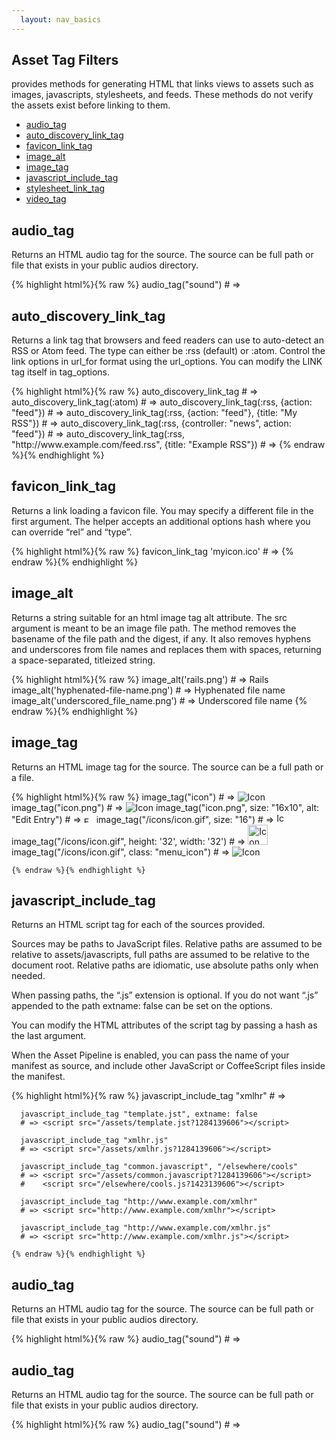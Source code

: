 ```yaml
---
  layout: nav_basics
---
```


<h2 class="section-title">Asset Tag Filters</h2>
provides methods for generating HTML that links views to assets such as images, javascripts, stylesheets, and feeds. These methods do not verify the assets exist before linking to them.

<div class="panel">
  <div class="panel-body">
    <ul>
      <li>
        <a href="#audio_tag">audio_tag</a>
      </li>
      <li>
        <a href="#auto_discovery_link_tag">auto_discovery_link_tag</a>
      </li>
      <li>
        <a href="#favicon_link_tag">favicon_link_tag</a>
      </li>
      <li>
        <a href="#image_alt">image_alt</a>
      </li>
      <li>
        <a href="#image_tag">image_tag</a>
      </li>
      <li>
        <a href="#javascript_include_tag">javascript_include_tag</a>
      </li>
      <li>
        <a href="#stylesheet_link_tag">stylesheet_link_tag</a>
      </li>
      <li>
        <a href="#video_tag">video_tag</a>
      </li>
    </ul>
  </div>
</div>

<h2 class="tags" id="audio_tag">audio_tag</h2>

Returns an HTML audio tag for the source. The source can be full path or file that exists in your public audios directory.

<div class="panel">
  <div class="panel-body">
    {% highlight html%}{% raw %}
      audio_tag("sound")
      # => <audio src="/audios/sound" />
      audio_tag("sound.wav")
      # => <audio src="/audios/sound.wav" />
      audio_tag("sound.wav", autoplay: true, controls: true)
      # => <audio autoplay="autoplay" controls="controls" src="/audios/sound.wav" />
      audio_tag("sound.wav", "sound.mid")
      # => <audio><source src="/audios/sound.wav" /><source src="/audios/sound.mid" /></audio>
    {% endraw %}{% endhighlight %}
  </div>
</div>

<h2 class="tags" id="auto_discovery_link_tag">auto_discovery_link_tag</h2>

Returns a link tag that browsers and feed readers can use to auto-detect an RSS or Atom feed. The type can either be :rss (default) or :atom. Control the link options in url_for format using the url_options. You can modify the LINK tag itself in tag_options.

<div class="panel">
  <div class="panel-body">
    {% highlight html%}{% raw %}
      auto_discovery_link_tag
      # => <link rel="alternate" type="application/rss+xml" title="RSS" href="http://www.currenthost.com/controller/action" />
      auto_discovery_link_tag(:atom)
      # => <link rel="alternate" type="application/atom+xml" title="ATOM" href="http://www.currenthost.com/controller/action" />
      auto_discovery_link_tag(:rss, {action: "feed"})
      # => <link rel="alternate" type="application/rss+xml" title="RSS" href="http://www.currenthost.com/controller/feed" />
      auto_discovery_link_tag(:rss, {action: "feed"}, {title: "My RSS"})
      # => <link rel="alternate" type="application/rss+xml" title="My RSS" href="http://www.currenthost.com/controller/feed" />
      auto_discovery_link_tag(:rss, {controller: "news", action: "feed"})
      # => <link rel="alternate" type="application/rss+xml" title="RSS" href="http://www.currenthost.com/news/feed" />
      auto_discovery_link_tag(:rss, "http://www.example.com/feed.rss", {title: "Example RSS"})
      # => <link rel="alternate" type="application/rss+xml" title="Example RSS" href="http://www.example.com/feed" />
    {% endraw %}{% endhighlight %}
  </div>
</div>

<h2 class="tags" id="favicon_link_tag">favicon_link_tag</h2>

Returns a link loading a favicon file. You may specify a different file in the first argument. The helper accepts an additional options hash where you can override “rel” and “type”.

<div class="panel">
  <div class="panel-body">
    {% highlight html%}{% raw %}
      favicon_link_tag 'myicon.ico'
      # => <link href="/assets/myicon.ico" rel="shortcut icon" type="image/vnd.microsoft.icon" />
    {% endraw %}{% endhighlight %}
  </div>
</div>

<h2 class="tags" id="image_alt">image_alt</h2>

Returns a string suitable for an html image tag alt attribute. The src argument is meant to be an image file path. The method removes the basename of the file path and the digest, if any. It also removes hyphens and underscores from file names and replaces them with spaces, returning a space-separated, titleized string.

<div class="panel">
  <div class="panel-body">
    {% highlight html%}{% raw %}
      image_alt('rails.png')
      # => Rails
      image_alt('hyphenated-file-name.png')
      # => Hyphenated file name
      image_alt('underscored_file_name.png')
      # => Underscored file name
    {% endraw %}{% endhighlight %}
  </div>
</div>

<h2 class="tags" id="image_tag">image_tag</h2>

Returns an HTML image tag for the source. The source can be a full path or a file.

<div class="panel">
  <div class="panel-body">
    {% highlight html%}{% raw %}
      image_tag("icon")
      # => <img alt="Icon" src="/assets/icon" />
      image_tag("icon.png")
      # => <img alt="Icon" src="/assets/icon.png" />
      image_tag("icon.png", size: "16x10", alt: "Edit Entry")
      # => <img src="/assets/icon.png" width="16" height="10" alt="Edit Entry" />
      image_tag("/icons/icon.gif", size: "16")
      # => <img src="/icons/icon.gif" width="16" height="16" alt="Icon" />
      image_tag("/icons/icon.gif", height: '32', width: '32')
      # => <img alt="Icon" height="32" src="/icons/icon.gif" width="32" />
      image_tag("/icons/icon.gif", class: "menu_icon")
      # => <img alt="Icon" class="menu_icon" src="/icons/icon.gif" />

    {% endraw %}{% endhighlight %}
  </div>
</div>

<h2 class="tags" id="javascript_include_tag">javascript_include_tag</h2>

Returns an HTML script tag for each of the sources provided.

Sources may be paths to JavaScript files. Relative paths are assumed to be relative to assets/javascripts, full paths are assumed to be relative to the document root. Relative paths are idiomatic, use absolute paths only when needed.

When passing paths, the “.js” extension is optional. If you do not want “.js” appended to the path extname: false can be set on the options.

You can modify the HTML attributes of the script tag by passing a hash as the last argument.

When the Asset Pipeline is enabled, you can pass the name of your manifest as source, and include other JavaScript or CoffeeScript files inside the manifest.

<div class="panel">
  <div class="panel-body">
    {% highlight html%}{% raw %}
      javascript_include_tag "xmlhr"
      # => <script src="/assets/xmlhr.js?1284139606"></script>

      javascript_include_tag "template.jst", extname: false
      # => <script src="/assets/template.jst?1284139606"></script>

      javascript_include_tag "xmlhr.js"
      # => <script src="/assets/xmlhr.js?1284139606"></script>

      javascript_include_tag "common.javascript", "/elsewhere/cools"
      # => <script src="/assets/common.javascript?1284139606"></script>
      #    <script src="/elsewhere/cools.js?1423139606"></script>

      javascript_include_tag "http://www.example.com/xmlhr"
      # => <script src="http://www.example.com/xmlhr"></script>

      javascript_include_tag "http://www.example.com/xmlhr.js"
      # => <script src="http://www.example.com/xmlhr.js"></script>

    {% endraw %}{% endhighlight %}
  </div>
</div>

<h2 class="tags" id="audio_tag">audio_tag</h2>

Returns an HTML audio tag for the source. The source can be full path or file that exists in your public audios directory.

<div class="panel">
  <div class="panel-body">
    {% highlight html%}{% raw %}
      audio_tag("sound")
      # => <audio src="/audios/sound" />
      audio_tag("sound.wav")
      # => <audio src="/audios/sound.wav" />
      audio_tag("sound.wav", autoplay: true, controls: true)
      # => <audio autoplay="autoplay" controls="controls" src="/audios/sound.wav" />
      audio_tag("sound.wav", "sound.mid")
      # => <audio><source src="/audios/sound.wav" /><source src="/audios/sound.mid" /></audio>
    {% endraw %}{% endhighlight %}
  </div>
</div>

<h2 class="tags" id="audio_tag">audio_tag</h2>

Returns an HTML audio tag for the source. The source can be full path or file that exists in your public audios directory.

<div class="panel">
  <div class="panel-body">
    {% highlight html%}{% raw %}
      audio_tag("sound")
      # => <audio src="/audios/sound" />
      audio_tag("sound.wav")
      # => <audio src="/audios/sound.wav" />
      audio_tag("sound.wav", autoplay: true, controls: true)
      # => <audio autoplay="autoplay" controls="controls" src="/audios/sound.wav" />
      audio_tag("sound.wav", "sound.mid")
      # => <audio><source src="/audios/sound.wav" /><source src="/audios/sound.mid" /></audio>
    {% endraw %}{% endhighlight %}
  </div>
</div>